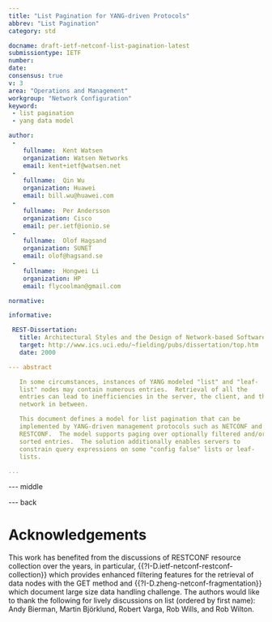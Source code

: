 ```yaml
---
title: "List Pagination for YANG-driven Protocols"
abbrev: "List Pagination"
category: std

docname: draft-ietf-netconf-list-pagination-latest
submissiontype: IETF
number:
date:
consensus: true
v: 3
area: "Operations and Management"
workgroup: "Network Configuration"
keyword:
 - list pagination
 - yang data model

author:
 -
    fullname:  Kent Watsen
    organization: Watsen Networks
    email: kent+ietf@watsen.net
 -
    fullname:  Qin Wu
    organization: Huawei
    email: bill.wu@huawei.com
 -
    fullname:  Per Andersson
    organization: Cisco
    email: per.ietf@ionio.se
 -
    fullname:  Olof Hagsand
    organization: SUNET
    email: olof@hagsand.se
 -
    fullname:  Hongwei Li
    organization: HP
    email: flycoolman@gmail.com

normative:

informative:

 REST-Dissertation:
   title: Architectural Styles and the Design of Network-based Software Architectures
   target: http://www.ics.uci.edu/~fielding/pubs/dissertation/top.htm
   date: 2000

--- abstract

   In some circumstances, instances of YANG modeled "list" and "leaf-
   list" nodes may contain numerous entries.  Retrieval of all the
   entries can lead to inefficiencies in the server, the client, and the
   network in between.

   This document defines a model for list pagination that can be
   implemented by YANG-driven management protocols such as NETCONF and
   RESTCONF.  The model supports paging over optionally filtered and/or
   sorted entries.  The solution additionally enables servers to
   constrain query expressions on some "config false" lists or leaf-
   lists.

...
```


--- middle



--- back

# Acknowledgements

   This work has benefited from the discussions of RESTCONF resource
   collection over the years, in particular,
   {{?I-D.ietf-netconf-restconf-collection}} which provides enhanced
   filtering features for the retrieval of data nodes with the GET
   method and {{?I-D.zheng-netconf-fragmentation}} which document large
   size data handling challenge.  The authors would like to thank the
   following for lively discussions on list (ordered by first name):
   Andy Bierman, Martin Björklund, Robert Varga, Rob Wills, and Rob
   Wilton.
